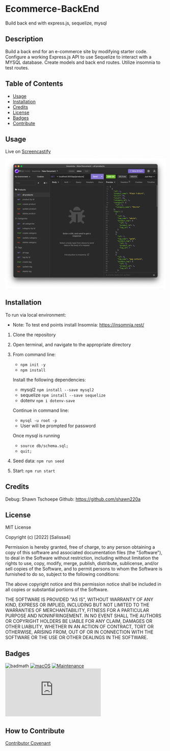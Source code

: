 # Ecommerce-BackEnd
Build back end with express.js, sequelize, mysql

## Description

Build a back end for an e-commerce site by modifying starter code. Configure a working Express.js API to use Sequelize to interact with a MYSQL database. Create models and back end routes. Utilize insomnia to test routes.

## Table of Contents

- [Usage](#usage)
- [Installation](#installation)
- [Credits](#credits)
- [License](#license)
- [Badges](#badges)
- [Contribute](#how-to-contribute)

## Usage

Live on [Screencastify](https://drive.google.com/file/d/17OQ3fPdT2QL45l3TXENcz78H-wswhXTe/view) 

![Ecommerce-BackEnd](/assets/backend-view.png)

## Installation

To run via local environment: 
* Note: To test end points install Insomnia: 
<https://insomnia.rest/>
1.  Clone the repository

2.  Open terminal, and navigate to the appropriate directory

3.  From command line: 
    - `npm init -y` 
    - `npm install` 

    Install the following dependencies: 
    - mysql2 `npm install --save mysql2` 
    - sequelize `npm install --save sequelize` 
    - dotenv `npm i dotenv-save` 
    
    Continue in command line:
    - `mysql -u root -p` 
    - User will be prompted for password

    Once mysql is running 
    - `source db/schema.sql;`  
    - `quit;`

5.  Seed data: `npm run seed`
6.  Start: `npm run start`

## Credits

Debug: Shawn Tschoepe Github: https://github.com/shawn220a

## License

MIT License

Copyright (c) [2022] [Salissa4]

Permission is hereby granted, free of charge, to any person obtaining a copy
of this software and associated documentation files (the "Software"), to deal
in the Software without restriction, including without limitation the rights
to use, copy, modify, merge, publish, distribute, sublicense, and/or sell
copies of the Software, and to permit persons to whom the Software is
furnished to do so, subject to the following conditions:

The above copyright notice and this permission notice shall be included in all
copies or substantial portions of the Software.

THE SOFTWARE IS PROVIDED "AS IS", WITHOUT WARRANTY OF ANY KIND, EXPRESS OR
IMPLIED, INCLUDING BUT NOT LIMITED TO THE WARRANTIES OF MERCHANTABILITY,
FITNESS FOR A PARTICULAR PURPOSE AND NONINFRINGEMENT. IN NO EVENT SHALL THE
AUTHORS OR COPYRIGHT HOLDERS BE LIABLE FOR ANY CLAIM, DAMAGES OR OTHER
LIABILITY, WHETHER IN AN ACTION OF CONTRACT, TORT OR OTHERWISE, ARISING FROM,
OUT OF OR IN CONNECTION WITH THE SOFTWARE OR THE USE OR OTHER DEALINGS IN THE
SOFTWARE.

## Badges

![badmath](https://img.shields.io/github/languages/top/lernantino/badmath)
[![macOS](https://svgshare.com/i/ZjP.svg)](https://svgshare.com/i/ZjP.svg)
[![Maintenance](https://img.shields.io/badge/Maintained%3F-no-red.svg)](https://bitbucket.org/lbesson/ansi-colors)
[![GitHub license](https://badgen.net/github/license/Naereen/Strapdown.js)](https://github.com/Naereen/StrapDown.js/blob/master/LICENSE)

## How to Contribute

[Contributor Covenant](https://www.contributor-covenant.org/) 

